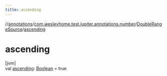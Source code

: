 ```yaml
---
title: ascending
---
```

//[annotations](../../../index.html)/[com.wesleyhome.test.jupiter.annotations.number](../index.html)/[DoubleRangeSource](index.html)/[ascending](ascending.html)



# ascending



[jvm]\
val [ascending](ascending.html): [Boolean](https://kotlinlang.org/api/latest/jvm/stdlib/kotlin/-boolean/index.html) = true




